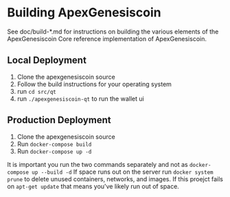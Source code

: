 # Building ApexGenesiscoin

See doc/build-\*.md for instructions on building the various
elements of the ApexGenesiscoin Core reference implementation of ApexGenesiscoin.

## Local Deployment

1. Clone the apexgenesiscoin source
2. Follow the build instructions for your operating system
3. run `cd src/qt`
4. run `./apexgenesiscoin-qt` to run the wallet ui

## Production Deployment

1. Clone the apexgenesiscoin source
2. Run `docker-compose build`
3. Run `docker-compose up -d`

It is important you run the two commands separately and not as `docker-compose up --build -d`
If space runs out on the server run `docker system prune` to delete unused containers, networks, and images. If this proejct fails on `apt-get update` that means you've likely run out of space.
